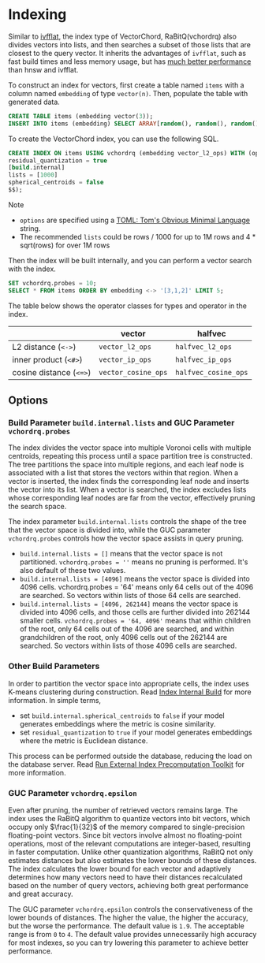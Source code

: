 # Indexing

Similar to [ivfflat](https://github.com/pgvector/pgvector#ivfflat), the index type of VectorChord, RaBitQ(vchordrq) also divides vectors into lists, and then searches a subset of those lists that are closest to the query vector. It inherits the advantages of `ivfflat`, such as fast build times and less memory usage, but has [much better performance](https://blog.vectorchord.ai/vectorchord-store-400k-vectors-for-1-in-postgresql#heading-ivf-vs-hnsw) than hnsw and ivfflat.

To construct an index for vectors, first create a table named `items` with a column named `embedding` of type `vector(n)`. Then, populate the table with generated data.

```sql
CREATE TABLE items (embedding vector(3));
INSERT INTO items (embedding) SELECT ARRAY[random(), random(), random()]::real[] FROM generate_series(1, 1000);
```

To create the VectorChord index, you can use the following SQL.

```sql
CREATE INDEX ON items USING vchordrq (embedding vector_l2_ops) WITH (options = $$
residual_quantization = true
[build.internal]
lists = [1000]
spherical_centroids = false
$$);
```

> [!NOTE]
> - `options` are specified using a [TOML: Tom's Obvious Minimal Language](https://toml.io/) string.
> - The recommended `lists` could be rows / 1000 for up to 1M rows and 4 * sqrt(rows) for over 1M rows

Then the index will be built internally, and you can perform a vector search with the index.

```sql
SET vchordrq.probes = 10;
SELECT * FROM items ORDER BY embedding <-> '[3,1,2]' LIMIT 5;
```

The table below shows the operator classes for types and operator in the index.

|                         | vector              | halfvec              |
| ----------------------- | ------------------- | -------------------- |
| L2 distance (`<->`)     | `vector_l2_ops`     | `halfvec_l2_ops`     |
| inner product (`<#>`)   | `vector_ip_ops`     | `halfvec_ip_ops`     |
| cosine distance (`<=>`) | `vector_cosine_ops` | `halfvec_cosine_ops` |

## Options

### Build Parameter `build.internal.lists` and GUC Parameter `vchordrq.probes`

The index divides the vector space into multiple Voronoi cells with multiple centroids, repeating this process until a space partition tree is constructed. The tree partitions the space into multiple regions, and each leaf node is associated with a list that stores the vectors within that region. When a vector is inserted, the index finds the corresponding leaf node and inserts the vector into its list. When a vector is searched, the index excludes lists whose corresponding leaf nodes are far from the vector, effectively pruning the search space.

The index parameter `build.internal.lists` controls the shape of the tree that the vector space is divided into, while the GUC parameter `vchordrq.probes` controls how the vector space assists in query pruning.

* `build.internal.lists = []` means that the vector space is not partitioned. `vchordrq.probes = ''` means no pruning is performed. It's also default of these two values.
* `build.internal.lists = [4096]` means the vector space is divided into $4096$ cells. vchordrq.probes = '64' means only $64$ cells out of the $4096$ are searched. So vectors within lists of those $64$ cells are searched.
* `build.internal.lists = [4096, 262144]` means the vector space is divided into $4096$ cells, and those cells are further divided into $262144$ smaller cells. `vchordrq.probes = '64, 4096'` means that within children of the root, only $64$ cells out of the $4096$ are searched, and within grandchildren of the root, only $4096$ cells out of the $262144$ are searched. So vectors within lists of those $4096$ cells are searched.

### Other Build Parameters

In order to partition the vector space into appropriate cells, the index uses K-means clustering during construction. Read [Index Internal Build](./performance-tuning.md#index-internal-build) for more information. In simple terms,

* set `build.internal.spherical_centroids` to `false` if your model generates embeddings where the metric is cosine similarity.
* set `residual_quantization` to `true` if your model generates embeddings where the metric is Euclidean distance.

This process can be performed outside the database, reducing the load on the database server. Read [Run External Index Precomputation Toolkit](https://github.com/tensorchord/VectorChord/tree/main/scripts#run-external-index-precomputation-toolkit) for more information.

### GUC Parameter `vchordrq.epsilon`

Even after pruning, the number of retrieved vectors remains large. The index uses the RaBitQ algorithm to quantize vectors into bit vectors, which occupy only $\frac{1}{32}$ of the memory compared to single-precision floating-point vectors. Since bit vectors involve almost no floating-point operations, most of the relevant computations are integer-based, resulting in faster computation. Unlike other quantization algorithms, RaBitQ not only estimates distances but also estimates the lower bounds of these distances. The index calculates the lower bound for each vector and adaptively determines how many vectors need to have their distances recalculated based on the number of query vectors, achieving both great performance and great accuracy.

The GUC parameter `vchordrq.epsilon` controls the conservativeness of the lower bounds of distances. The higher the value, the higher the accuracy, but the worse the performance. The default value is `1.9`. The acceptable range is from `0` to `4`. The default value provides unnecessarily high accuracy for most indexes, so you can try lowering this parameter to achieve better performance.
